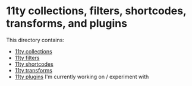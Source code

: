# 11ty collections, filters, shortcodes, transforms, and plugins

This directory contains:

- [11ty collections](https://www.11ty.dev/docs/collections/)
- [11ty filters](https://www.11ty.dev/docs/filters/)
- [11ty shortcodes](https://www.11ty.dev/docs/shortcodes/)
- [11ty transforms](https://www.11ty.dev/docs/config/#transforms)
- [11ty plugins](https://www.11ty.dev/docs/plugins/) I'm currently working on / experiment with
